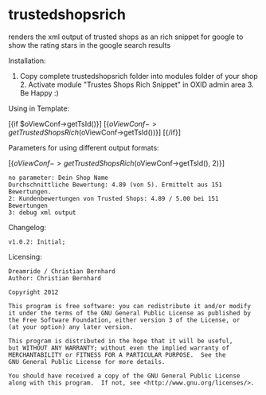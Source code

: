 trustedshopsrich
================

renders the xml output of trusted shops as an rich snippet for google to show the rating stars
in the google search results

Installation: 

  1. Copy complete trustedshopsrich folder into modules folder of your shop
	2. Activate module "Trustes Shops Rich Snippet" in OXID admin area
	3. Be Happy :)
	
Using in Template: 

[{if $oViewConf->getTsId()}]
    [{$oViewConf->getTrustedShopsRich($oViewConf->getTsId())}]
[{/if}]

Parameters for using different output formats:

[{$oViewConf->getTrustedShopsRich($oViewConf->getTsId(), 2)}]

	no parameter: Dein Shop Name
	Durchschnittliche Bewertung: 4.89 (von 5). Ermittelt aus 151 Bewertungen.
	2: Kundenbewertungen von Trusted Shops: 4.89 / 5.00 bei 151 Bewertungen
	3: debug xml output
	
Changelog: 

	v1.0.2: Initial;

Licensing: 

	Dreamride / Christian Bernhard
	Author: Christian Bernhard

	Copyright 2012 

    This program is free software: you can redistribute it and/or modify
    it under the terms of the GNU General Public License as published by
    the Free Software Foundation, either version 3 of the License, or
    (at your option) any later version.

    This program is distributed in the hope that it will be useful,
    but WITHOUT ANY WARRANTY; without even the implied warranty of
    MERCHANTABILITY or FITNESS FOR A PARTICULAR PURPOSE.  See the
    GNU General Public License for more details.

    You should have received a copy of the GNU General Public License
    along with this program.  If not, see <http://www.gnu.org/licenses/>.